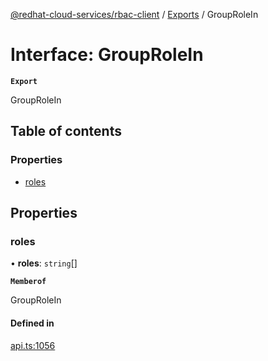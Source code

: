 [@redhat-cloud-services/rbac-client](../README.md) / [Exports](../modules.md) / GroupRoleIn

# Interface: GroupRoleIn

**`Export`**

GroupRoleIn

## Table of contents

### Properties

- [roles](GroupRoleIn.md#roles)

## Properties

### roles

• **roles**: `string`[]

**`Memberof`**

GroupRoleIn

#### Defined in

[api.ts:1056](https://github.com/RedHatInsights/javascript-clients/blob/main/packages/rbac/api.ts#L1056)
